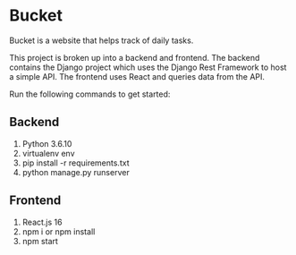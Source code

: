 # Bucket
Bucket is a website that helps track of daily tasks.

This project is broken up into a backend and frontend. 
The backend contains the Django project which uses the Django Rest Framework to host a simple API.
The frontend uses React and queries data from the API.

Run the following commands to get started:

Backend
-------
1. Python 3.6.10
2. virtualenv env
3. pip install -r requirements.txt
4. python manage.py runserver

Frontend
--------
1. React.js 16
2. npm i or npm install
3. npm start


